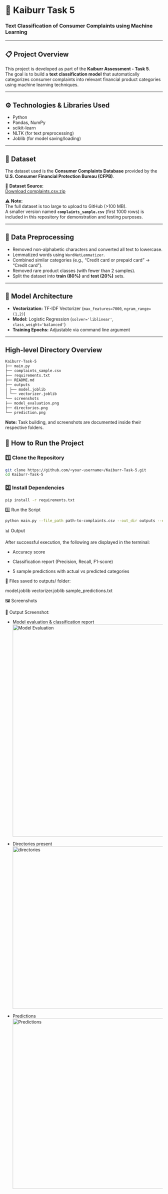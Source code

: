 # 🧠 Kaiburr Task 5  
### Text Classification of Consumer Complaints using Machine Learning  

---

## 📋 Project Overview  

This project is developed as part of the **Kaiburr Assessment - Task 5**.  
The goal is to build a **text classification model** that automatically categorizes consumer complaints into relevant financial product categories using machine learning techniques.

---

## ⚙️ Technologies & Libraries Used  

- Python  
- Pandas, NumPy  
- scikit-learn  
- NLTK (for text preprocessing)  
- Joblib (for model saving/loading)  

---

## 🧾 Dataset  

The dataset used is the **Consumer Complaints Database** provided by the **U.S. Consumer Financial Protection Bureau (CFPB)**.  

📂 **Dataset Source:**  
[Download complaints.csv.zip](https://files.consumerfinance.gov/ccdb/complaints.csv.zip)

⚠️ **Note:**  
The full dataset is too large to upload to GitHub (>100 MB).  
A smaller version named **`complaints_sample.csv`** (first 1000 rows) is included in this repository for demonstration and testing purposes.

---


## 🧹 Data Preprocessing  

- Removed non-alphabetic characters and converted all text to lowercase.  
- Lemmatized words using `WordNetLemmatizer`.  
- Combined similar categories (e.g., “Credit card or prepaid card” → “Credit card”).  
- Removed rare product classes (with fewer than 2 samples).  
- Split the dataset into **train (80%)** and **test (20%)** sets.  

---

## 🧠 Model Architecture  

- **Vectorization:** TF-IDF Vectorizer (`max_features=7000`, `ngram_range=(1,2)`)  
- **Model:** Logistic Regression (`solver='liblinear'`, `class_weight='balanced'`)  
- **Training Epochs:** Adjustable via command line argument  

---

## High-level Directory Overview

```bash
Kaiburr-Task-5
├── main.py
├── complaints_sample.csv
├── requirements.txt
├── README.md
├── outputs
│ ├── model.joblib
│ └── vectorizer.joblib
└── screenshots
├── model_evaluation.png
├── directories.png
└── prediction.png
```


**Note:** Task building, and screenshots are documented inside their respective folders.

## 🚀 How to Run the Project  

### 1️⃣ Clone the Repository
```bash
git clone https://github.com/<your-username>/Kaiburr-Task-5.git
cd Kaiburr-Task-5
```
### 2️⃣ Install Dependencies
```bash
pip install -r requirements.txt
```

3️⃣ Run the Script
```bash
python main.py --file_path path-to-complaints.csv --out_dir outputs --epochs 3 --max_rows 1000
```

📊 Output

After successful execution, the following are displayed in the terminal:

* Accuracy score

* Classification report (Precision, Recall, F1-score)

* 5 sample predictions with actual vs predicted categories

💾 Files saved to outputs/ folder:

model.joblib
vectorizer.joblib
sample_predictions.txt


🖼️ Screenshots

📸 Output Screenshot:
* Model evaluation & classification report
  <img width="1013" height="679" alt="Model Evaluation" src="https://github.com/user-attachments/assets/391c985d-c181-4c63-8709-fca4d35d4422" />
  
* Directories present
  <img width="963" height="520" alt="directories" src="https://github.com/user-attachments/assets/548287cd-abb2-4450-8342-fa5a6de3eb1e" />

* Predictions
  <img width="1018" height="545" alt="Predictions" src="https://github.com/user-attachments/assets/49a7607b-abf5-4787-b131-407939413cce" />










